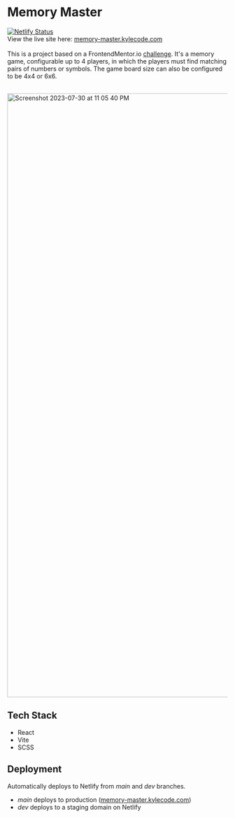 # Memory Master
[![Netlify Status](https://api.netlify.com/api/v1/badges/676db11a-487c-4e57-a34c-f215970db128/deploy-status)](https://app.netlify.com/sites/incredible-starlight-9381a1/deploys)
<br/>
View the live site here: [memory-master.kylecode.com](https://memory-master.kylecode.com)
<br/><br/>
This is a project based on a FrontendMentor.io [challenge](https://www.frontendmentor.io/challenges/memory-game-vse4WFPvM). 
It's a memory game, configurable up to 4 players, in which the players must find matching pairs of numbers or symbols. 
The game board size can also be configured to be 4x4 or 6x6.
<br/>
<br/>

<img width="1382" alt="Screenshot 2023-07-30 at 11 05 40 PM" src="https://github.com/kyle-norris/memory-master/assets/69487602/810442b6-6c1b-40c1-be06-cacfae15db23">

## Tech Stack
- React
- Vite
- SCSS

## Deployment
Automatically deploys to Netlify from _main_ and _dev_ branches.
- _main_ deploys to production ([memory-master.kylecode.com](https://memory-master.kylecode.com))
- _dev_ deploys to a staging domain on Netlify
